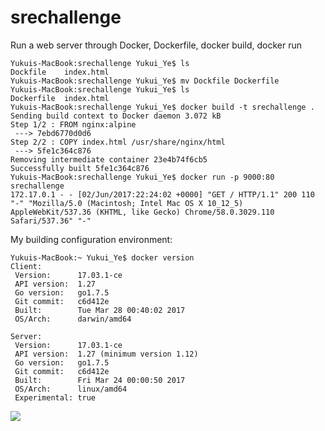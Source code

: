 # srechallenge
Run a web server through Docker, Dockerfile, docker build, docker run

```
Yukuis-MacBook:srechallenge Yukui_Ye$ ls
Dockfile	index.html
Yukuis-MacBook:srechallenge Yukui_Ye$ mv Dockfile Dockerfile
Yukuis-MacBook:srechallenge Yukui_Ye$ ls
Dockerfile	index.html
Yukuis-MacBook:srechallenge Yukui_Ye$ docker build -t srechallenge .
Sending build context to Docker daemon 3.072 kB
Step 1/2 : FROM nginx:alpine
 ---> 7ebd6770d0d6
Step 2/2 : COPY index.html /usr/share/nginx/html
 ---> 5fe1c364c876
Removing intermediate container 23e4b74f6cb5
Successfully built 5fe1c364c876
Yukuis-MacBook:srechallenge Yukui_Ye$ docker run -p 9000:80 srechallenge
172.17.0.1 - - [02/Jun/2017:22:24:02 +0000] "GET / HTTP/1.1" 200 110 "-" "Mozilla/5.0 (Macintosh; Intel Mac OS X 10_12_5) AppleWebKit/537.36 (KHTML, like Gecko) Chrome/58.0.3029.110 Safari/537.36" "-"

```


My building configuration environment:
```
Yukuis-MacBook:~ Yukui_Ye$ docker version
Client:
 Version:      17.03.1-ce
 API version:  1.27
 Go version:   go1.7.5
 Git commit:   c6d412e
 Built:        Tue Mar 28 00:40:02 2017
 OS/Arch:      darwin/amd64

Server:
 Version:      17.03.1-ce
 API version:  1.27 (minimum version 1.12)
 Go version:   go1.7.5
 Git commit:   c6d412e
 Built:        Fri Mar 24 00:00:50 2017
 OS/Arch:      linux/amd64
 Experimental: true
 ```
![](https://https://github.com/hellohelloye/srechallenge/blob/master/result.png)
